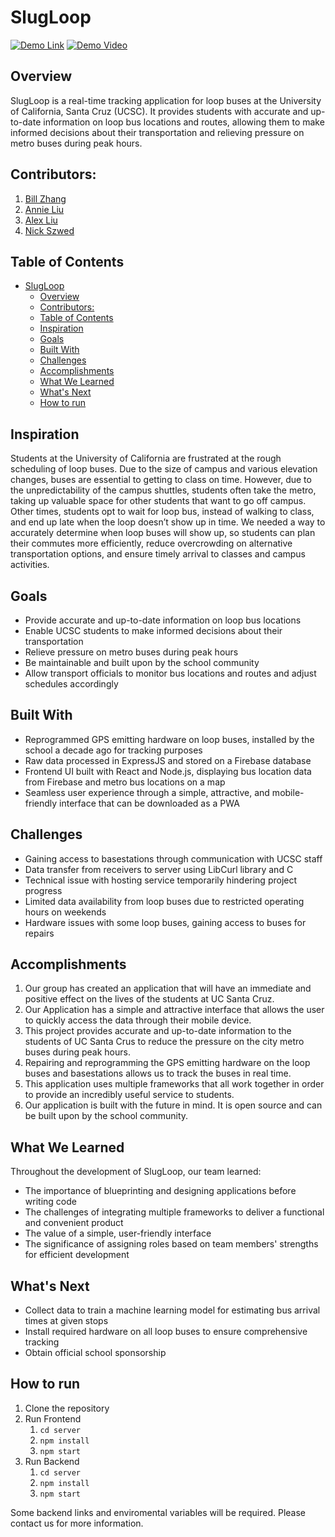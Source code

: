 # SlugLoop

[![Demo Link](https://img.shields.io/badge/-Demo%20Link-blue)](https://slugloop.tech/)
[![Demo Video](https://img.shields.io/badge/-Demo%20Video-red)](https://www.youtube.com/watch?v=DlAGp-IjtJM)

## Overview

SlugLoop is a real-time tracking application for loop buses at the University of California, Santa Cruz (UCSC). It provides students with accurate and up-to-date information on loop bus locations and routes, allowing them to make informed decisions about their transportation and relieving pressure on metro buses during peak hours.


## Contributors:

1.  [Bill Zhang](mailto:billzhangsc@gmail.com)
2.  [Annie Liu](mailto:aliu98@ucsc.edu)
3.  [Alex Liu](mailto:liu.alex01@gmail.com)
4.  [Nick Szwed](mailto:nsszwed@gmail.com)

## Table of Contents

- [SlugLoop](#slugloop)
  - [Overview](#overview)
  - [Contributors:](#contributors)
  - [Table of Contents](#table-of-contents)
  - [Inspiration](#inspiration)
  - [Goals](#goals)
  - [Built With](#built-with)
  - [Challenges](#challenges)
  - [Accomplishments](#accomplishments)
  - [What We Learned](#what-we-learned)
  - [What's Next](#whats-next)
  - [How to run](#how-to-run)

## Inspiration

Students at the University of California are frustrated at the rough scheduling of loop buses. Due to the size of campus and various elevation changes, buses are essential to getting to class on time. However, due to the unpredictability of the campus shuttles, students often take the metro, taking up valuable space for other students that want to go off campus. Other times, students opt to wait for loop bus, instead of walking to class, and end up late when the loop doesn’t show up in time. We needed a way to accurately determine when loop buses will show up, so students can plan their commutes more efficiently, reduce overcrowding on alternative transportation options, and ensure timely arrival to classes and campus activities.

## Goals

- Provide accurate and up-to-date information on loop bus locations
- Enable UCSC students to make informed decisions about their transportation
- Relieve pressure on metro buses during peak hours
- Be maintainable and built upon by the school community
- Allow transport officials to monitor bus locations and routes and adjust schedules accordingly

## Built With

- Reprogrammed GPS emitting hardware on loop buses, installed by the school a decade ago for tracking purposes
- Raw data processed in ExpressJS and stored on a Firebase database
- Frontend UI built with React and Node.js, displaying bus location data from Firebase and metro bus locations on a map
- Seamless user experience through a simple, attractive, and mobile-friendly interface that can be downloaded as a PWA

## Challenges

- Gaining access to basestations through communication with UCSC staff
- Data transfer from receivers to server using LibCurl library and C
- Technical issue with hosting service temporarily hindering project progress
- Limited data availability from loop buses due to restricted operating hours on weekends
- Hardware issues with some loop buses, gaining access to buses for repairs


## Accomplishments

1.  Our group has created an application that will have an immediate and positive effect on the lives of the students at UC Santa Cruz.
2.  Our Application has a simple and attractive interface that allows the user to quickly access the data through their mobile device.
3.  This project provides accurate and up-to-date information to the students of UC Santa Crus to reduce the pressure on the city metro buses during peak hours.
4.  Repairing and reprogramming the GPS emitting hardware on the loop buses and basestations allows us to track the buses in real time.
5.  This application uses multiple frameworks that all work together in order to provide an incredibly useful service to students.
6.  Our application is built with the future in mind. It is open source and can be built upon by the school community.

## What We Learned

Throughout the development of SlugLoop, our team learned:

- The importance of blueprinting and designing applications before writing code
- The challenges of integrating multiple frameworks to deliver a functional and convenient product
- The value of a simple, user-friendly interface
- The significance of assigning roles based on team members' strengths for efficient development

## What's Next

- Collect data to train a machine learning model for estimating bus arrival times at given stops
- Install required hardware on all loop buses to ensure comprehensive tracking
- Obtain official school sponsorship


## How to run

1. Clone the repository
2. Run Frontend
   1. `cd server`
   2. `npm install`
   3. `npm start`
3. Run Backend
   1. `cd server`
   2. `npm install`
   3. `npm start`

Some backend links and enviromental variables will be required. Please contact us for more information.